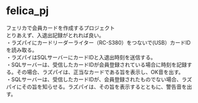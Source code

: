 # felica_pj
フェリカで会員カードを作成するプロジェクト<br>
とりあえず、入退出記録がとれれば良い。<br>
・ラズパイにカードリーダーライター（RC-S380）をつないで(USB）カードIDを読み取る。<br>
・ラズパイはSQLサーバーにカードIDと入退出時刻を送信する。<br>
・SQLサーバーは、受信したカードIDが会員登録されている場合に時刻を記録する。その場合、ラズパイは、正当なカードである旨を表示し、OK音を出す。<br>
・SQLサーバーは、受信したカードIDが、会員登録されたものでない場合、ラズパイにその旨を知らせる。ラズパイは、その旨を表示するとともに、警告音を出す。<br>

